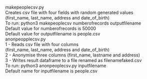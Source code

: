 

makepeoplecsv.py  
	Creates csv file with four fields with random generated values  
		(first_name, last_name, address and date_of_birth)  
	To run: python3 makepeoplecsv numberofrecords outputfilename  
	Default value for numberofrecords is 50000  
	Default value for outputfilename is people.csv  
anonpeopplecsv.py  
	1 - Reads csv file with four columns  
			(first_name, last_name, address and date_of_birth)  
	2 - Anonymise three columns (first_name, lastname and address)  
	3 - Writes result dataframe to a file renamed as filenamefaked.csv  
	To run: python3 anonpeoplecsv.py inputfilename  
	Default name for inputfilename is people.csv  
	
	